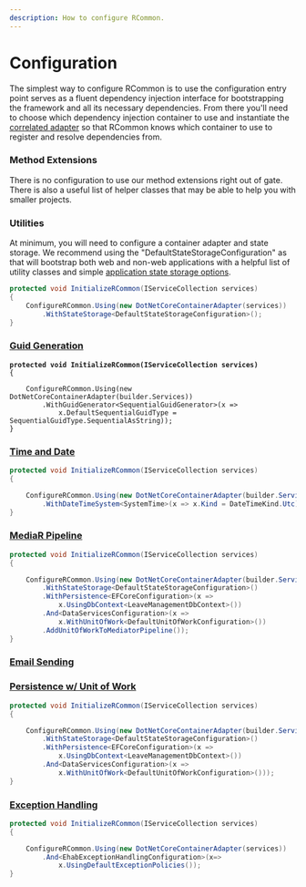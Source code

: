 ```yaml
---
description: How to configure RCommon.
---
```


# Configuration

The simplest way to configure RCommon is to use the configuration entry point serves as a fluent dependency injection interface for bootstrapping the framework and all its necessary dependencies. From there you'll need to choose which dependency injection container to use and instantiate the [correlated adapter](dependency-injection/di-providers/) so that RCommon knows which container to use to register and resolve dependencies from.&#x20;

### Method Extensions

There is no configuration to use our method extensions right out of gate. There is also a useful list of helper classes that may be able to help you with smaller projects.&#x20;

### Utilities

At minimum, you will need to configure a container adapter and state storage. We recommend using the "DefaultStateStorageConfiguration" as that will bootstrap both web and non-web applications with a helpful list of utility classes and simple [application state storage options](application-state.md).&#x20;

```csharp
protected void InitializeRCommon(IServiceCollection services)
{
    ConfigureRCommon.Using(new DotNetCoreContainerAdapter(services))
        .WithStateStorage<DefaultStateStorageConfiguration>();
}
```

### [Guid Generation](../infrastructure/guid-generation.md)

<pre class="language-csharp"><code class="lang-csharp"><strong>protected void InitializeRCommon(IServiceCollection services)
</strong>{

    ConfigureRCommon.Using(new DotNetCoreContainerAdapter(builder.Services))
        .WithGuidGenerator&#x3C;SequentialGuidGenerator>(x => 
            x.DefaultSequentialGuidType = SequentialGuidType.SequentialAsString));
}</code></pre>

### [Time and Date](../infrastructure/time-and-date.md)

```csharp
protected void InitializeRCommon(IServiceCollection services)
{

    ConfigureRCommon.Using(new DotNetCoreContainerAdapter(builder.Services))
        .WithDateTimeSystem<SystemTime>(x => x.Kind = DateTimeKind.Utc));
}
```

### [MediaR Pipeline](design-patterns/mediator.md)

```csharp
protected void InitializeRCommon(IServiceCollection services)
{

    ConfigureRCommon.Using(new DotNetCoreContainerAdapter(builder.Services))
        .WithStateStorage<DefaultStateStorageConfiguration>()
        .WithPersistence<EFCoreConfiguration>(x =>
            x.UsingDbContext<LeaveManagementDbContext>())
        .And<DataServicesConfiguration>(x =>
            x.WithUnitOfWork<DefaultUnitOfWorkConfiguration>())
        .AddUnitOfWorkToMediatorPipeline());
}
```

### [Email Sending](../infrastructure/email-sending.md)



### [Persistence w/ Unit of Work](persistence/)

```csharp
protected void InitializeRCommon(IServiceCollection services)
{

    ConfigureRCommon.Using(new DotNetCoreContainerAdapter(builder.Services))
        .WithStateStorage<DefaultStateStorageConfiguration>()
        .WithPersistence<EFCoreConfiguration>(x =>
            x.UsingDbContext<LeaveManagementDbContext>())
        .And<DataServicesConfiguration>(x =>
            x.WithUnitOfWork<DefaultUnitOfWorkConfiguration>()));
}
```

### [Exception Handling](exception-handling/)

```csharp
protected void InitializeRCommon(IServiceCollection services)
{

    ConfigureRCommon.Using(new DotNetCoreContainerAdapter(services))
        .And<EhabExceptionHandlingConfiguration>(x=>
            x.UsingDefaultExceptionPolicies());
}
```


